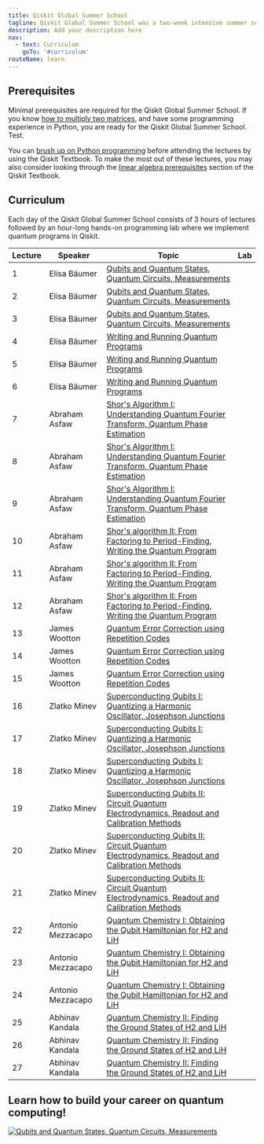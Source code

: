 ```yaml
---
title: Qiskit Global Summer School
tagline: Qiskit Global Summer School was a two-week intensive summer school designed to empower the next generation of quantum developers with the knowledge to explore quantum applications on their own. 
description: Add your description here
nav:
  - text: Curriculum
    goTo: '#curriculum'
routeName: learn
---
```


## Prerequisites
Minimal prerequisites are required for the Qiskit Global Summer School. If you know [how to multiply two matrices](https://www.khanacademy.org/math/precalculus/x9e81a4f98389efdf:matrices/x9e81a4f98389efdf:multiplying-matrices-by-matrices/v/matrix-multiplication-intro), and have some programming experience in Python, you are ready for the Qiskit Global Summer School. Test.

You can [brush up on Python programming](https://qiskit.org/textbook/ch-prerequisites/python-and-jupyter-notebooks.html) before attending the lectures by using the Qiskit Textbook. To make the most out of these lectures, you may also consider looking through the [linear algebra prerequisites](https://qiskit.org/textbook/ch-prerequisites/linear_algebra.html) section of the Qiskit Textbook.


## Curriculum
Each day of the Qiskit Global Summer School consists of 3 hours of lectures followed by an hour-long hands-on programming lab where we implement quantum programs in Qiskit.


|   Lecture   |       Speaker      | Topic |  Lab | 
|     ----    |       -------      | ----- |  ----- |
| 1  |   Elisa B&auml;umer    | [Qubits and Quantum States, Quantum Circuits, Measurements](https://youtu.be/NZD9APb7ZtY?list=PLOFEBzvs-VvrXTMy5Y2IqmSaUjfnhvBHR)|
| 2  |   Elisa B&auml;umer    | [Qubits and Quantum States, Quantum Circuits, Measurements](https://www.youtube.com/watch?v=SlZoTjkPy7o&list=PLOFEBzvs-VvrXTMy5Y2IqmSaUjfnhvBHR&index=3)|
| 3  |   Elisa B&auml;umer    | [Qubits and Quantum States, Quantum Circuits, Measurements](https://www.youtube.com/watch?v=9MpSQglnqI0&list=PLOFEBzvs-VvrXTMy5Y2IqmSaUjfnhvBHR&index=4)|
| 4  |   Elisa B&auml;umer    | [Writing and Running Quantum Programs](https://www.youtube.com/watch?v=qrYVO9-dxLE&list=PLOFEBzvs-VvrXTMy5Y2IqmSaUjfnhvBHR&index=5)|
| 5  |   Elisa B&auml;umer    | [Writing and Running Quantum Programs](https://www.youtube.com/watch?v=iJX794qJIpY&list=PLOFEBzvs-VvrXTMy5Y2IqmSaUjfnhvBHR&index=6)|
| 6  |   Elisa B&auml;umer    | [Writing and Running Quantum Programs](https://www.youtube.com/watch?v=enYP9TaDeJI&list=PLOFEBzvs-VvrXTMy5Y2IqmSaUjfnhvBHR&index=7)|
| 7  |   Abraham Asfaw    | [Shor's Algorithm I: Understanding Quantum Fourier Transform, Quantum Phase Estimation](https://youtu.be/mAHC1dWKNYE?list=PLOFEBzvs-VvrXTMy5Y2IqmSaUjfnhvBHR)|
| 8  |   Abraham Asfaw    | [Shor's Algorithm I: Understanding Quantum Fourier Transform, Quantum Phase Estimation](https://youtu.be/pq2jkfJlLmY?list=PLOFEBzvs-VvrXTMy5Y2IqmSaUjfnhvBHR)|
| 9  |   Abraham Asfaw    | [Shor's Algorithm I: Understanding Quantum Fourier Transform, Quantum Phase Estimation](https://youtu.be/5kcoaanYyZw?list=PLOFEBzvs-VvrXTMy5Y2IqmSaUjfnhvBHR)|
| 10  |   Abraham Asfaw    | [Shor's algorithm II: From Factoring to Period-Finding, Writing the Quantum Program](https://youtu.be/YpcT8u2a2jc?list=PLOFEBzvs-VvrXTMy5Y2IqmSaUjfnhvBHR)|
| 11  |   Abraham Asfaw    | [Shor's algorithm II: From Factoring to Period-Finding, Writing the Quantum Program](https://youtu.be/dscRoTBPeso?list=PLOFEBzvs-VvrXTMy5Y2IqmSaUjfnhvBHR)|
| 12  |   Abraham Asfaw    | [Shor's algorithm II: From Factoring to Period-Finding, Writing the Quantum Program](https://youtu.be/IFmkzWF-S2k?list=PLOFEBzvs-VvrXTMy5Y2IqmSaUjfnhvBHR)|
| 13  |   James Wootton    | [Quantum Error Correction using Repetition Codes](https://www.youtube.com/watch?v=ZY8PddknCos&list=PLOFEBzvs-VvrXTMy5Y2IqmSaUjfnhvBHR&index=14)|
| 14  |   James Wootton    | [Quantum Error Correction using Repetition Codes](https://youtu.be/SHr3uSv9Bts?list=PLOFEBzvs-VvrXTMy5Y2IqmSaUjfnhvBHR)|
| 15  |   James Wootton    | [Quantum Error Correction using Repetition Codes](https://youtu.be/96a0G4G5ZH8?list=PLOFEBzvs-VvrXTMy5Y2IqmSaUjfnhvBHR)|
| 16  |   Zlatko Minev    | [Superconducting Qubits I: Quantizing a Harmonic Oscillator, Josephson Junctions](https://youtu.be/eZJjQGu85Ps?list=PLOFEBzvs-VvrXTMy5Y2IqmSaUjfnhvBHR)|
| 17  |   Zlatko Minev    | [Superconducting Qubits I: Quantizing a Harmonic Oscillator, Josephson Junctions](https://youtu.be/SDiiFOham6Y?list=PLOFEBzvs-VvrXTMy5Y2IqmSaUjfnhvBHR)|
| 18  |   Zlatko Minev    | [Superconducting Qubits I: Quantizing a Harmonic Oscillator, Josephson Junctions](https://youtu.be/hGBAz63NIH8?list=PLOFEBzvs-VvrXTMy5Y2IqmSaUjfnhvBHR)|
| 19  |   Zlatko Minev    | [Superconducting Qubits II: Circuit Quantum Electrodynamics, Readout and Calibration Methods](https://youtu.be/f1GpzZYIVIE?list=PLOFEBzvs-VvrXTMy5Y2IqmSaUjfnhvBHR)|
| 20  |   Zlatko Minev    | [Superconducting Qubits II: Circuit Quantum Electrodynamics, Readout and Calibration Methods](https://youtu.be/jUPAeOoZpEU?list=PLOFEBzvs-VvrXTMy5Y2IqmSaUjfnhvBHR)|
| 21  |   Zlatko Minev    | [Superconducting Qubits II: Circuit Quantum Electrodynamics, Readout and Calibration Methods](https://youtu.be/ruFzh1NpNF4?list=PLOFEBzvs-VvrXTMy5Y2IqmSaUjfnhvBHR)|
| 22  |   Antonio Mezzacapo    | [Quantum Chemistry I: Obtaining the Qubit Hamiltonian for H2 and LiH](https://youtu.be/2XEjrwWhr88?list=PLOFEBzvs-VvrXTMy5Y2IqmSaUjfnhvBHR)|
| 23  |   Antonio Mezzacapo    | [Quantum Chemistry I: Obtaining the Qubit Hamiltonian for H2 and LiH](https://youtu.be/DWOfMWPKHDU?list=PLOFEBzvs-VvrXTMy5Y2IqmSaUjfnhvBHR)|
| 24  |   Antonio Mezzacapo    | [Quantum Chemistry I: Obtaining the Qubit Hamiltonian for H2 and LiH](https://youtu.be/AZQDCWX_aqA?list=PLOFEBzvs-VvrXTMy5Y2IqmSaUjfnhvBHR)|
| 25  |   Abhinav Kandala    | [Quantum Chemistry II: Finding the Ground States of H2 and LiH ](https://youtu.be/p9gScAOvc5I?list=PLOFEBzvs-VvrXTMy5Y2IqmSaUjfnhvBHR)|
| 26  |   Abhinav Kandala    | [Quantum Chemistry II: Finding the Ground States of H2 and LiH ](https://youtu.be/_UW6puuGa5E?list=PLOFEBzvs-VvrXTMy5Y2IqmSaUjfnhvBHR)|
| 27  |   Abhinav Kandala    | [Quantum Chemistry II: Finding the Ground States of H2 and LiH ](https://youtu.be/o4BAOKbcd3o?list=PLOFEBzvs-VvrXTMy5Y2IqmSaUjfnhvBHR)|

## Learn how to build your career on quantum computing!

[![Qubits and Quantum States, Quantum Circuits, Measurements](https://res.cloudinary.com/marcomontalbano/image/upload/v1597795921/video_to_markdown/images/youtube--7dfw8k2p1to-c05b58ac6eb4c4700831b2b3070cd403.jpg)](https://www.youtube.com/watch?v=7dfw8k2p1to "Qubits and Quantum States, Quantum Circuits, Measurements") 



